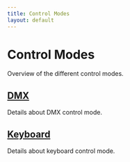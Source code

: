 ```yaml
---
title: Control Modes
layout: default
---
```


# Control Modes

Overview of the different control modes.

## [DMX](dmx.html)

Details about DMX control mode.

## [Keyboard](keyboard.html)

Details about keyboard control mode.
